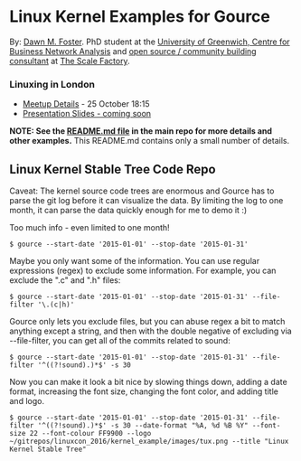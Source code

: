 # Linux Kernel Examples for Gource

By: [Dawn M. Foster](http://fastwonderblog.com). 
PhD student at the [University of Greenwich, Centre for Business Network Analysis](http://www2.gre.ac.uk/about/faculty/business/research/centres/cbna/home) 
and [open source / community building consultant](http://fastwonderblog.com/consulting/) 
at [The Scale Factory](http://www.scalefactory.com/).


### Linuxing in London

* [Meetup Details](https://www.meetup.com/Linuxing-In-London/events/234931498/) - 25 October 18:15
* [Presentation Slides - coming soon](http://www.slideshare.net/geekygirldawn/using-gource-to-visualize-linux-kernel-data)

**NOTE: See the [README.md file](https://github.com/geekygirldawn/linuxcon_2016)
in the main repo for more details and other examples.**
This README.md contains only a small number of details.

Linux Kernel Stable Tree Code Repo
----------------------------------

Caveat: The kernel source code trees are enormous and Gource has to parse the git log before it
can visualize the data. By limiting the log to one month, it can parse the data quickly enough for
me to demo it :)

Too much info - even limited to one month!

    $ gource --start-date '2015-01-01' --stop-date '2015-01-31'

Maybe you only want some of the information. You can use regular expressions (regex) to exclude some information.
For example, you can exclude the ".c" and ".h" files:

    $ gource --start-date '2015-01-01' --stop-date '2015-01-31' --file-filter '\.(c|h)'

Gource only lets you exclude files, but you can abuse regex a bit to match anything except a string, and then
with the double negative of excluding via --file-filter, you can get all of the commits related to sound:

    $ gource --start-date '2015-01-01' --stop-date '2015-01-31' --file-filter '^((?!sound).)*$' -s 30

Now you can make it look a bit nice by slowing things down, adding a date format, increasing the font size,
changing the font color, and adding title and logo.

    $ gource --start-date '2015-01-01' --stop-date '2015-01-31' --file-filter '^((?!sound).)*$' -s 30 --date-format "%A, %d %B %Y" --font-size 22 --font-colour FF9900 --logo ~/gitrepos/linuxcon_2016/kernel_example/images/tux.png --title "Linux Kernel Stable Tree"



